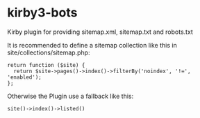 # kirby3-bots
Kirby plugin for providing sitemap.xml, sitemap.txt and robots.txt

It is recommended to define a sitemap collection like this in site/collections/sitemap.php:

    return function ($site) {
      return $site->pages()->index()->filterBy('noindex', '!=', 'enabled');
    };

Otherwise the Plugin use a fallback like this:

    site()->index()->listed()
